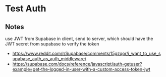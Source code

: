 # Test Auth

## Notes

use JWT from Supabase in client, send to server, which should have the JWT secret from supabase to verify the token

- <https://www.reddit.com/r/Supabase/comments/15gzqor/i_want_to_use_supabase_auth_as_auth_middleware/>
- <https://supabase.com/docs/reference/javascript/auth-getuser?example=get-the-logged-in-user-with-a-custom-access-token-jwt>

